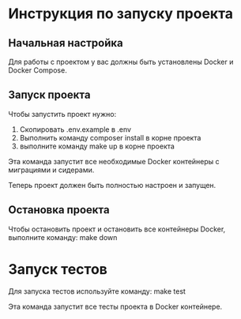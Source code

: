 
# Инструкция по запуску проекта

## Начальная настройка

Для работы с проектом у вас должны быть установлены Docker и Docker Compose.

## Запуск проекта

Чтобы запустить проект нужно:
1) Cкопировать .env.example в .env
2) Выполнить команду composer install в корне проекта
3) выполните команду make up в корне проекта

Эта команда запустит все необходимые Docker контейнеры c миграциями и сидерами.

Теперь проект должен быть полностью настроен и запущен.

## Остановка проекта

Чтобы остановить проект и остановить все контейнеры Docker, выполните команду:
make down

# Запуск тестов

Для запуска тестов используйте команду:
make test

Эта команда запустит все тесты проекта в Docker контейнере.